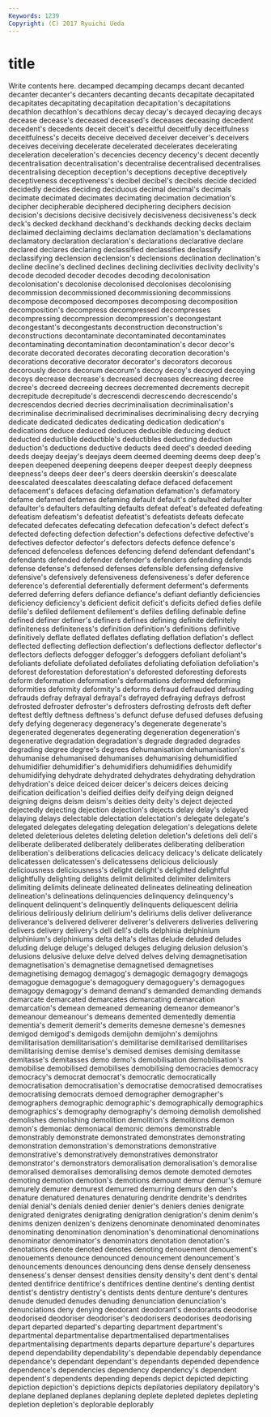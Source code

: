 ```yaml
---
Keywords: 1239 
Copyright: (C) 2017 Ryuichi Ueda
---
```


# title

Write contents here.
 decamped decamping decamps decant decanted decanter
decanter's decanters decanting decants decapitate decapitated decapitates decapitating decapitation decapitation's
decapitations decathlon decathlon's decathlons decay decay's decayed decaying decays decease
decease's deceased deceased's deceases deceasing decedent decedent's decedents deceit deceit's
deceitful deceitfully deceitfulness deceitfulness's deceits deceive deceived deceiver deceiver's deceivers
deceives deceiving decelerate decelerated decelerates decelerating deceleration deceleration's decencies decency
decency's decent decently decentralisation decentralisation's decentralise decentralised decentralises decentralising deception
deception's deceptions deceptive deceptively deceptiveness deceptiveness's decibel decibel's decibels decide
decided decidedly decides deciding deciduous decimal decimal's decimals decimate decimated
decimates decimating decimation decimation's decipher decipherable deciphered deciphering deciphers decision
decision's decisions decisive decisively decisiveness decisiveness's deck deck's decked deckhand
deckhand's deckhands decking decks declaim declaimed declaiming declaims declamation declamation's
declamations declamatory declaration declaration's declarations declarative declare declared declares declaring
declassified declassifies declassify declassifying declension declension's declensions declination declination's decline
decline's declined declines declining declivities declivity declivity's decode decoded decoder
decodes decoding decolonisation decolonisation's decolonise decolonised decolonises decolonising decommission decommissioned
decommissioning decommissions decompose decomposed decomposes decomposing decomposition decomposition's decompress decompressed
decompresses decompressing decompression decompression's decongestant decongestant's decongestants deconstruction deconstruction's deconstructions
decontaminate decontaminated decontaminates decontaminating decontamination decontamination's decor decor's decorate decorated
decorates decorating decoration decoration's decorations decorative decorator decorator's decorators decorous
decorously decors decorum decorum's decoy decoy's decoyed decoying decoys decrease
decrease's decreased decreases decreasing decree decree's decreed decreeing decrees decremented
decrements decrepit decrepitude decrepitude's decrescendi decrescendo decrescendo's decrescendos decried decries
decriminalisation decriminalisation's decriminalise decriminalised decriminalises decriminalising decry decrying dedicate dedicated
dedicates dedicating dedication dedication's dedications deduce deduced deduces deducible deducing
deduct deducted deductible deductible's deductibles deducting deduction deduction's deductions deductive
deducts deed deed's deeded deeding deeds deejay deejay's deejays deem
deemed deeming deems deep deep's deepen deepened deepening deepens deeper
deepest deeply deepness deepness's deeps deer deer's deers deerskin deerskin's
deescalate deescalated deescalates deescalating deface defaced defacement defacement's defaces defacing
defamation defamation's defamatory defame defamed defames defaming default default's defaulted
defaulter defaulter's defaulters defaulting defaults defeat defeat's defeated defeating defeatism
defeatism's defeatist defeatist's defeatists defeats defecate defecated defecates defecating defecation
defecation's defect defect's defected defecting defection defection's defections defective defective's
defectives defector defector's defectors defects defence defence's defenced defenceless defences
defencing defend defendant defendant's defendants defended defender defender's defenders defending
defends defense defense's defensed defenses defensible defensing defensive defensive's defensively
defensiveness defensiveness's defer deference deference's deferential deferentially deferment deferment's deferments
deferred deferring defers defiance defiance's defiant defiantly deficiencies deficiency deficiency's
deficient deficit deficit's deficits defied defies defile defile's defiled defilement
defilement's defiles defiling definable define defined definer definer's definers defines
defining definite definitely definiteness definiteness's definition definition's definitions definitive definitively
deflate deflated deflates deflating deflation deflation's deflect deflected deflecting deflection
deflection's deflections deflector deflector's deflectors deflects defogger defogger's defoggers defoliant
defoliant's defoliants defoliate defoliated defoliates defoliating defoliation defoliation's deforest deforestation
deforestation's deforested deforesting deforests deform deformation deformation's deformations deformed deforming
deformities deformity deformity's deforms defraud defrauded defrauding defrauds defray defrayal
defrayal's defrayed defraying defrays defrost defrosted defroster defroster's defrosters defrosting
defrosts deft defter deftest deftly deftness deftness's defunct defuse defused
defuses defusing defy defying degeneracy degeneracy's degenerate degenerate's degenerated degenerates
degenerating degeneration degeneration's degenerative degradation degradation's degrade degraded degrades degrading
degree degree's degrees dehumanisation dehumanisation's dehumanise dehumanised dehumanises dehumanising dehumidified
dehumidifier dehumidifier's dehumidifiers dehumidifies dehumidify dehumidifying dehydrate dehydrated dehydrates dehydrating
dehydration dehydration's deice deiced deicer deicer's deicers deices deicing deification
deification's deified deifies deify deifying deign deigned deigning deigns deism
deism's deities deity deity's deject dejected dejectedly dejecting dejection dejection's
dejects delay delay's delayed delaying delays delectable delectation delectation's delegate
delegate's delegated delegates delegating delegation delegation's delegations delete deleted deleterious
deletes deleting deletion deletion's deletions deli deli's deliberate deliberated deliberately
deliberates deliberating deliberation deliberation's deliberations delicacies delicacy delicacy's delicate delicately
delicatessen delicatessen's delicatessens delicious deliciously deliciousness deliciousness's delight delight's delighted
delightful delightfully delighting delights delimit delimited delimiter delimiters delimiting delimits
delineate delineated delineates delineating delineation delineation's delineations delinquencies delinquency delinquency's
delinquent delinquent's delinquently delinquents deliquescent deliria delirious deliriously delirium delirium's
deliriums delis deliver deliverance deliverance's delivered deliverer deliverer's deliverers deliveries
delivering delivers delivery delivery's dell dell's dells delphinia delphinium delphinium's
delphiniums delta delta's deltas delude deluded deludes deluding deluge deluge's
deluged deluges deluging delusion delusion's delusions delusive deluxe delve delved
delves delving demagnetisation demagnetisation's demagnetise demagnetised demagnetises demagnetising demagog demagog's
demagogic demagogry demagogs demagogue demagogue's demagoguery demagoguery's demagogues demagogy demagogy's
demand demand's demanded demanding demands demarcate demarcated demarcates demarcating demarcation
demarcation's demean demeaned demeaning demeanor demeanor's demeanour demeanour's demeans demented
dementedly dementia dementia's demerit demerit's demerits demesne demesne's demesnes demigod
demigod's demigods demijohn demijohn's demijohns demilitarisation demilitarisation's demilitarise demilitarised demilitarises
demilitarising demise demise's demised demises demising demitasse demitasse's demitasses demo
demo's demobilisation demobilisation's demobilise demobilised demobilises demobilising democracies democracy democracy's
democrat democrat's democratic democratically democratisation democratisation's democratise democratised democratises democratising
democrats demoed demographer demographer's demographers demographic demographic's demographically demographics demographics's
demography demography's demoing demolish demolished demolishes demolishing demolition demolition's demolitions
demon demon's demoniac demoniacal demonic demons demonstrable demonstrably demonstrate demonstrated
demonstrates demonstrating demonstration demonstration's demonstrations demonstrative demonstrative's demonstratively demonstratives demonstrator
demonstrator's demonstrators demoralisation demoralisation's demoralise demoralised demoralises demoralising demos demote
demoted demotes demoting demotion demotion's demotions demount demur demur's demure
demurely demurer demurest demurred demurring demurs den den's denature denatured
denatures denaturing dendrite dendrite's dendrites denial denial's denials denied denier
denier's deniers denies denigrate denigrated denigrates denigrating denigration denigration's denim
denim's denims denizen denizen's denizens denominate denominated denominates denominating denomination
denomination's denominational denominations denominator denominator's denominators denotation denotation's denotations denote
denoted denotes denoting denouement denouement's denouements denounce denounced denouncement denouncement's
denouncements denounces denouncing dens dense densely denseness denseness's denser densest
densities density density's dent dent's dental dented dentifrice dentifrice's dentifrices
dentine dentine's denting dentist dentist's dentistry dentistry's dentists dents denture
denture's dentures denude denuded denudes denuding denunciation denunciation's denunciations deny
denying deodorant deodorant's deodorants deodorise deodorised deodoriser deodoriser's deodorisers deodorises
deodorising depart departed departed's departing department department's departmental departmentalise departmentalised
departmentalises departmentalising departments departs departure departure's departures depend dependability dependability's
dependable dependably dependance dependance's dependant dependant's dependants depended dependence dependence's
dependencies dependency dependency's dependent dependent's dependents depending depends depict depicted
depicting depiction depiction's depictions depicts depilatories depilatory depilatory's deplane deplaned
deplanes deplaning deplete depleted depletes depleting depletion depletion's deplorable deplorably
